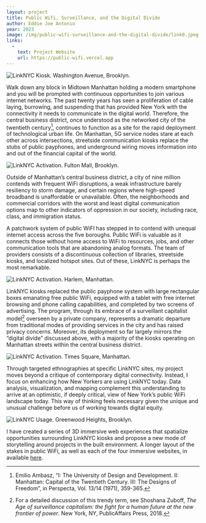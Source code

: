 ```yaml
---
layout: project
title: Public Wifi, Surveillance, and the Digital Divide
author: Eddie Joe Antonio
year: 2023
image: /img/public-wifi-surveillance-and-the-digital-divide/link0.jpeg
links:
  -
    text: Project Website 
    url: https://public-wifi.vercel.app
---
```


![LinkNYC Kiosk. Washington Avenue, Brooklyn.](/img/public-wifi-surveillance-and-the-digital-divide/link0.jpeg)

Walk down any block in Midtown Manhattan holding a modern smartphone and you will be prompted with continuous opportunities to join various internet networks. The past twenty years has seen a proliferation of cable laying, burrowing, and suspending that has provided New York with the connectivity it needs to communicate in the digital world. Therefore, the central business district, once understood as the networked city of the twentieth century[^1], continues to function as a site for the rapid deployment of technological urban life. On Manhattan, 5G service nodes stare at each other across intersections, streetside communication kiosks replace the stubs of public payphones, and underground wiring moves information into and out of the financial capital of the world.

![LinkNYC Activation. Fulton Mall, Brooklyn.](/img/public-wifi-surveillance-and-the-digital-divide/lawrence_ui.jpg)

Outside of Manhattan’s central business district, a city of nine million contends with frequent WiFi disruptions, a weak infrastructure barely resiliency to storm damage, and certain regions where high-speed broadband is unaffordable or unavailable. Often, the neighborhoods and commercial corridors with the worst and least digital communication options map to other indicators of oppression in our society, including race, class, and immigration status.

A patchwork system of public WiFI has stepped in to contend with unequal internet access across the five boroughs. Public WiFi is valuable as it connects those without home access to WiFi to resources, jobs, and other communication tools that are abandoning analog formats. The team of providers consists of a discontinuous collection of libraries, streetside kiosks, and localized hotspot sites. Out of these, LinkNYC is perhaps the most remarkable.

![LinkNYC Activation. Harlem, Manhattan.](/img/public-wifi-surveillance-and-the-digital-divide/harlem_ui.jpg)

LinkNYC kiosks replaced the public payphone system with large rectangular boxes emanating free public WiFi, equipped with a tablet with free internet browsing and phone calling capabilities, and completed by two screens of advertising. The program, through its embrace of a surveillant capitalist model[^2] overseen by a private company, represents a dramatic departure from traditional modes of providing services in the city and has raised privacy concerns. Moreover, its deployment so far largely mirrors the “digital divide” discussed above, with a majority of the kiosks operating on Manhattan streets within the central business district.

![LinkNYC Activation. Times Square, Manhattan.](/img/public-wifi-surveillance-and-the-digital-divide/timessquare_ui.jpg)

Through targeted ethnographies at specific LinkNYC sites, my project moves beyond a critique of contemporary digital connectivity. Instead, I focus on enhancing how New Yorkers are using LinkNYC today. Data analysis, visualization, and mapping complement this understanding to arrive at an optimistic, if deeply critical, view of New York’s public WiFi landscape today. This way of thinking feels necessary given the unique and unusual challenge before us of working towards digital equity.

![LinkNYC Usage. Greenwood Heights, Brooklyn.](/img/public-wifi-surveillance-and-the-digital-divide/link3.jpeg)

I have created a series of 3D immersive web experiences that spatialize opportunities surrounding LinkNYC kiosks and propose a new mode of storytelling around projects in the built environment. A longer layout of the stakes in public WiFi, as well as each of the four immersive websites, in available [here](https://public-wifi.vercel.app).

[^1]: Emilio Ambasz, “I: The University of Design and Development. II: Manhattan: Capital of the Twentieth Century. III: The Designs of Freedom”, in Perspecta, Vol. 13/14 (1971), 359-365.
[^2]: For a detailed discussion of this trendy term, see Shoshana Zuboff, _The Age of surveillance capitalism: the fight for a human future at the new frontier of power_. New York, NY, PublicAffairs Press, 2018.
